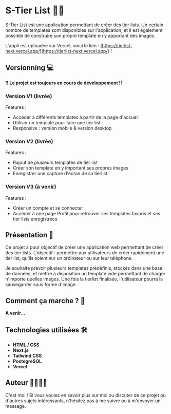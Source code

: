 # S-Tier List 🥇🔠

S-Tier List est une application permettant de créer des tier lists. Un certain nombre de templates sont disponibles sur l'application, et il est également possible de construire son propre template en y apportant des images. 

L'appli est uploadée sur Vercel, voici le lien : [https://tierlist-next.vercel.app/](https://tierlist-next.vercel.app/) ! 

## Versionning 💻

**!! Le projet est toujours en cours de développement !!**

### Version V1 (livrée)
Features : 
- Accéder à différents templates à partir de la page d'accueil
- Utiliser un template pour faire une tier list
- Responsive : version mobile & version desktop

### Version V2 (livrée)
Features : 
- Rajout de plusieurs templates de tier list
- Créer son template en y important ses propres images
- Enregistrer une capture d'écran de sa tierlist

### Version V3 (à venir)
Features : 
- Créer un compte et se connecter
- Accéder à une page Profil pour retrouver ses templates favoris et ses tier lists enregistrées

## Présentation 🌟

Ce projet a pour objectif de créer une application web permettant de créer des tier lists. L'objectif : permettre aux utilisateurs de créer rapidement une tier list, qu'ils soient sur un ordinateur ou sur leur téléphone. 

Je souhaite prévoir plusieurs templates prédéfinis, stockés dans une base de données, et mettre à disposition un template vide permettant de charger n'importe quelles images. Une fois la tierlist finalisée, l'utilisateur pourra la sauvegarder sous forme d'image.

## Comment ça marche ? 📖

**A venir...**

## Technologies utilisées 🛠️

- **HTML / CSS**
- **Next.js**
- **Tailwind CSS**
- **PostegreSQL**
- **Vercel**

## Auteur 👩‍💻👨‍💻

C'est moi ! Si vous voulez en savoir plus sur moi ou discuter de ce projet ou d'autres sujets intéressants, n'hésitez pas à me suivre ou à m'envoyer un message.
